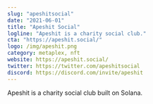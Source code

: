 ```yaml
---
slug: "apeshitsocial"
date: "2021-06-01"
title: "Apeshit Social"
logline: "Apeshit is a charity social club."
cta: "https://apeshit.social/"
logo: /img/apeshit.png
category: metaplex, nft
website: https://apeshit.social/
twitter: https://twitter.com/apeshitsocial
discord: https://discord.com/invite/apeshit
---
```


Apeshit is a charity social club built on Solana.
